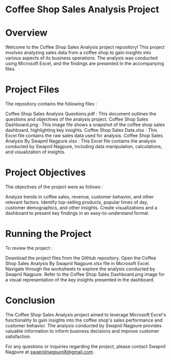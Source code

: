 # Coffee Shop Sales Analysis Project

# Overview

Welcome to the Coffee Shop Sales Analysis project repository! This project involves analyzing sales data from a coffee shop to gain insights into various aspects of its business operations. The analysis was conducted using Microsoft Excel, and the findings are presented in the accompanying files.

# Project Files

The repository contains the following files :

Coffee Shop Sales Analysis Questions.pdf : This document outlines the questions and objectives of the analysis project.
Coffee Shop Sales Dashboard.png : This image file shows a snapshot of the coffee shop sales dashboard, highlighting key insights.
Coffee Shop Sales Data.xlsx : This Excel file contains the raw sales data used for analysis.
Coffee Shop Sales Analysis By Swapnil Nagpure.xlsx : This Excel file contains the analysis conducted by Swapnil Nagpure, including data manipulation, calculations, and visualization of insights.

# Project Objectives

The objectives of the project were as follows :

Analyze trends in coffee sales, revenue, customer behavior, and other relevant factors.
Identify top-selling products, popular times of day, customer demographics, and other insights.
Create visualizations and a dashboard to present key findings in an easy-to-understand format.

# Running the Project

To review the project :

Download the project files from the GitHub repository.
Open the Coffee Shop Sales Analysis By Swapnil Nagpure.xlsx file in Microsoft Excel.
Navigate through the worksheets to explore the analysis conducted by Swapnil Nagpure.
Refer to the Coffee Shop Sales Dashboard.png image for a visual representation of the key insights presented in the dashboard.


# Conclusion

The Coffee Shop Sales Analysis project aimed to leverage Microsoft Excel's functionality to gain insights into the coffee shop's sales performance and customer behavior. The analysis conducted by Swapnil Nagpure provides valuable information to inform business decisions and improve customer satisfaction.


For any questions or inquiries regarding the project, please contact Swapnil Nagpure at swapnilnagpure8@gmail.com .
